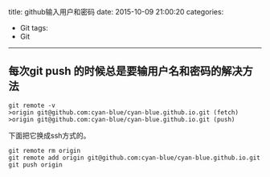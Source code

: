 title: github输入用户和密码
date: 2015-10-09 21:00:20
categories:
- Git
tags:
- Git
---

## 每次git push 的时候总是要输用户名和密码的解决方法

```
git remote -v
>origin	git@github.com:cyan-blue/cyan-blue.github.io.git (fetch)
>origin	git@github.com:cyan-blue/cyan-blue.github.io.git (push)
```
下面把它换成ssh方式的。
```
git remote rm origin
git remote add origin git@github.com:cyan-blue/cyan-blue.github.io.git
git push origin
```